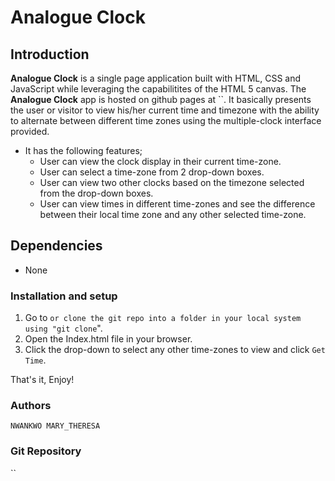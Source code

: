 # **Analogue Clock**

## Introduction
**Analogue Clock** is a single page application built with HTML, CSS and JavaScript while leveraging the capabilitites of the HTML 5 canvas. The **Analogue Clock**  app is hosted on github pages at ``. It basically presents the user or visitor to view his/her current time and timezone with the ability to alternate between different time zones using the multiple-clock interface provided.
* It has the following features;
    * User can view the clock display in their current time-zone.
    * User can select a time-zone from 2 drop-down boxes.
    * User can view two other clocks based on the timezone selected from the drop-down boxes.
    * User can view times in different time-zones and see the difference between their local time zone and any other selected time-zone.

## Dependencies
 - None

### Installation and setup
1. Go to `` or clone the git repo into a folder in your local system using "git clone ``".
2. Open the Index.html file in your browser.
3. Click the drop-down to select any other time-zones to view and click `Get Time`.

That's it, Enjoy!

### Authors 
	NWANKWO MARY_THERESA

### Git Repository
``





